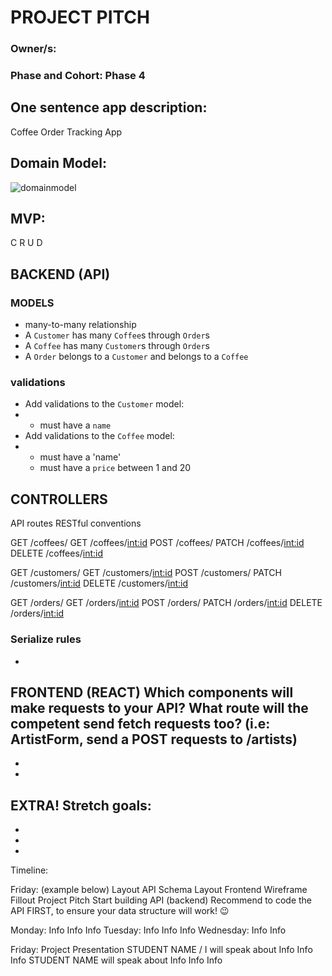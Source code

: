 # PROJECT PITCH
### Owner/s: 

### Phase and Cohort:  Phase 4



## One sentence app description:
Coffee Order Tracking App 


## Domain Model: 
![domainmodel](https://i.imgur.com/f5isEXU.png)


## MVP:
C
R
U
D


## BACKEND (API)
### MODELS
* many-to-many relationship
* A `Customer` has many `Coffee`s through `Order`s
* A `Coffee` has many `Customer`s through `Order`s 
* A `Order` belongs to a `Customer` and belongs to a `Coffee`


### validations 
* Add validations to the `Customer` model:
* - must have a `name`
* Add validations to the `Coffee` model:
* - must have a 'name' 
  - must have a `price` between 1 and 20


## CONTROLLERS
​​API routes 
RESTful conventions 

GET /coffees/
GET /coffees/<int:id>
POST /coffees/
PATCH /coffees/<int:id>
DELETE /coffees/<int:id>

GET /customers/
GET /customers/<int:id>
POST /customers/
PATCH /customers/<int:id>
DELETE /customers/<int:id>

GET /orders/
GET /orders/<int:id>
POST /orders/
PATCH /orders/<int:id>
DELETE /orders/<int:id>


### Serialize rules 
* 


FRONTEND (REACT)
Which components will make requests to your API? What route will the competent send fetch requests too? (i.e: ArtistForm, send a POST requests to /artists) 
-
-
-


EXTRA!
Stretch goals:
-
-
-
-

Timeline:

Friday: (example below)
Layout API Schema
Layout Frontend Wireframe
Fillout Project Pitch
Start building API (backend)
Recommend to code the API FIRST, to ensure your data structure will work! 😉


Monday: 
Info
Info
Info
Tuesday: 
Info
Info
Info
Wednesday: 
Info
Info






Friday: Project Presentation
STUDENT NAME / I will speak about
Info
Info
Info
STUDENT NAME will speak about
Info
Info
Info









